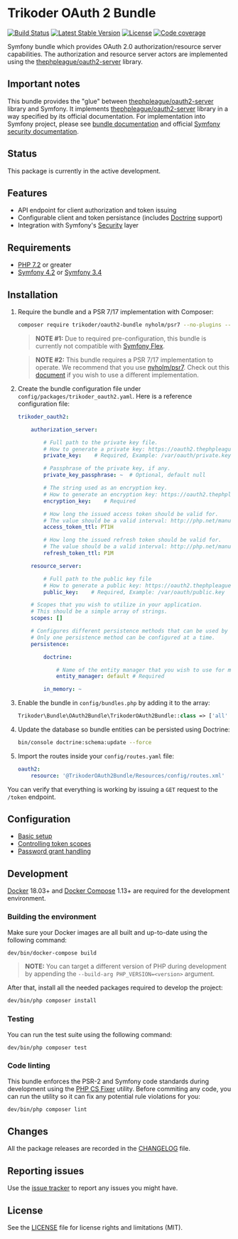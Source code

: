 # Trikoder OAuth 2 Bundle

[![Build Status](https://travis-ci.org/trikoder/oauth2-bundle.svg?branch=master)](https://travis-ci.org/trikoder/oauth2-bundle)
[![Latest Stable Version](https://poser.pugx.org/trikoder/oauth2-bundle/v/stable)](https://packagist.org/packages/trikoder/oauth2-bundle)
[![License](https://poser.pugx.org/trikoder/oauth2-bundle/license)](https://packagist.org/packages/trikoder/oauth2-bundle)
[![Code coverage](https://codecov.io/gh/trikoder/oauth2-bundle/branch/master/graph/badge.svg)](https://codecov.io/gh/trikoder/oauth2-bundle)

Symfony bundle which provides OAuth 2.0 authorization/resource server capabilities. The authorization and resource server actors are implemented using the [thephpleague/oauth2-server](https://github.com/thephpleague/oauth2-server) library.

## Important notes

This bundle provides the "glue" between  [thephpleague/oauth2-server](https://github.com/thephpleague/oauth2-server) library and Symfony.
It implements [thephpleague/oauth2-server](https://github.com/thephpleague/oauth2-server) library in a way specified by its official documentation.
For implementation into Symfony project, please see [bundle documentation](docs/basic-setup.md) and official [Symfony security documentation](https://symfony.com/doc/current/security.html).

## Status

This package is currently in the active development.

## Features

* API endpoint for client authorization and token issuing
* Configurable client and token persistance (includes [Doctrine](https://www.doctrine-project.org/) support)
* Integration with Symfony's [Security](https://symfony.com/doc/current/security.html) layer

## Requirements

* [PHP 7.2](http://php.net/releases/7_2_0.php) or greater
* [Symfony 4.2](https://symfony.com/roadmap/4.2) or [Symfony 3.4](https://symfony.com/roadmap/3.4)

## Installation

1. Require the bundle and a PSR 7/17 implementation with Composer:

    ```sh
    composer require trikoder/oauth2-bundle nyholm/psr7 --no-plugins --no-scripts
    ```

    > **NOTE #1:** Due to required pre-configuration, this bundle is currently not compatible with [Symfony Flex](https://github.com/symfony/flex).

    > **NOTE #2:** This bundle requires a PSR 7/17 implementation to operate. We recommend that you use [nyholm/psr7](https://github.com/Nyholm/psr7). Check out this [document](docs/psr-implementation-switching.md) if you wish to use a different implementation. 

2. Create the bundle configuration file under `config/packages/trikoder_oauth2.yaml`. Here is a reference configuration file:

    ```yaml
    trikoder_oauth2:

        authorization_server:

            # Full path to the private key file.
            # How to generate a private key: https://oauth2.thephpleague.com/installation/#generating-public-and-private-keys
            private_key:    # Required, Example: /var/oauth/private.key

            # Passphrase of the private key, if any.
            private_key_passphrase: ~  # Optional, default null

            # The string used as an encryption key.
            # How to generate an encryption key: https://oauth2.thephpleague.com/installation/#string-password
            encryption_key:    # Required

            # How long the issued access token should be valid for.
            # The value should be a valid interval: http://php.net/manual/en/dateinterval.construct.php#refsect1-dateinterval.construct-parameters
            access_token_ttl: PT1H

            # How long the issued refresh token should be valid for.
            # The value should be a valid interval: http://php.net/manual/en/dateinterval.construct.php#refsect1-dateinterval.construct-parameters
            refresh_token_ttl: P1M

        resource_server:

            # Full path to the public key file
            # How to generate a public key: https://oauth2.thephpleague.com/installation/#generating-public-and-private-keys
            public_key:    # Required, Example: /var/oauth/public.key

        # Scopes that you wish to utilize in your application.
        # This should be a simple array of strings.
        scopes: []

        # Configures different persistence methods that can be used by the bundle for saving client and token data.
        # Only one persistence method can be configured at a time.
        persistence:

            doctrine:

                # Name of the entity manager that you wish to use for managing clients and tokens.
                entity_manager: default # Required

            in_memory: ~
    ```

3. Enable the bundle in `config/bundles.php` by adding it to the array:

    ```php
    Trikoder\Bundle\OAuth2Bundle\TrikoderOAuth2Bundle::class => ['all' => true]
    ```

4. Update the database so bundle entities can be persisted using Doctrine:

    ```sh
    bin/console doctrine:schema:update --force
    ```

5. Import the routes inside your `config/routes.yaml` file:

    ```yaml
    oauth2:
        resource: '@TrikoderOAuth2Bundle/Resources/config/routes.xml'
   ```

You can verify that everything is working by issuing a `GET` request to the `/token` endpoint.

## Configuration

* [Basic setup](docs/basic-setup.md)
* [Controlling token scopes](docs/controlling-token-scopes.md)
* [Password grant handling](docs/password-grant-handling.md)

## Development

[Docker](https://www.docker.com/) 18.03+ and [Docker Compose](https://github.com/docker/compose) 1.13+ are required for the development environment.

### Building the environment

Make sure your Docker images are all built and up-to-date using the following command:

```sh
dev/bin/docker-compose build
```

> **NOTE:** You can target a different version of PHP during development by appending the `--build-arg PHP_VERSION=<version>` argument.

After that, install all the needed packages required to develop the project:

```sh
dev/bin/php composer install
```

### Testing

You can run the test suite using the following command:

```sh
dev/bin/php composer test
```

### Code linting

This bundle enforces the PSR-2 and Symfony code standards during development using the [PHP CS Fixer](https://cs.sensiolabs.org/) utility. Before commiting any code, you can run the utility so it can fix any potential rule violations for you:

```sh
dev/bin/php composer lint
```

## Changes

All the package releases are recorded in the [CHANGELOG](CHANGELOG.md) file.

## Reporting issues

Use the [issue tracker](https://github.com/trikoder/oauth2-bundle/issues) to report any issues you might have.

## License

See the [LICENSE](LICENSE.md) file for license rights and limitations (MIT).
